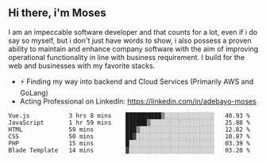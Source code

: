 ## Hi there, i'm Moses

I am an impeccable software developer and that counts for a lot, even if i do say so myself, but i don't just have words to show, i also possess a proven ability to maintain and enhance company software with the aim of improving operational functionality in line with business requirement. I build for the web and businesses with my favorite stacks.
- ⚡ Finding my way into backend and Cloud Services (Primarily AWS and GoLang)
- Acting Professional on LinkedIn: https://linkedin.com/in/adebayo-moses

<!--START_SECTION:waka-->

```text
Vue.js           3 hrs 8 mins    ██████████▒░░░░░░░░░░░░░░   40.93 %
JavaScript       1 hr 59 mins    ██████▒░░░░░░░░░░░░░░░░░░   25.88 %
HTML             59 mins         ███▒░░░░░░░░░░░░░░░░░░░░░   12.82 %
CSS              50 mins         ██▓░░░░░░░░░░░░░░░░░░░░░░   10.87 %
PHP              15 mins         █░░░░░░░░░░░░░░░░░░░░░░░░   03.39 %
Blade Template   14 mins         ▓░░░░░░░░░░░░░░░░░░░░░░░░   03.20 %
```

<!--END_SECTION:waka-->
